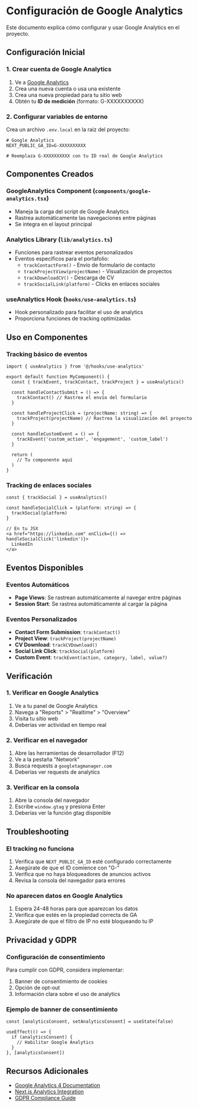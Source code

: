 # Configuración de Google Analytics

Este documento explica cómo configurar y usar Google Analytics en el proyecto.

## Configuración Inicial

### 1. Crear cuenta de Google Analytics

1. Ve a [Google Analytics](https://analytics.google.com/)
2. Crea una nueva cuenta o usa una existente
3. Crea una nueva propiedad para tu sitio web
4. Obtén tu **ID de medición** (formato: G-XXXXXXXXXX)

### 2. Configurar variables de entorno

Crea un archivo `.env.local` en la raíz del proyecto:

```env
# Google Analytics
NEXT_PUBLIC_GA_ID=G-XXXXXXXXXX

# Reemplaza G-XXXXXXXXXX con tu ID real de Google Analytics
```

## Componentes Creados

### GoogleAnalytics Component (`components/google-analytics.tsx`)
- Maneja la carga del script de Google Analytics
- Rastrea automáticamente las navegaciones entre páginas
- Se integra en el layout principal

### Analytics Library (`lib/analytics.ts`)
- Funciones para rastrear eventos personalizados
- Eventos específicos para el portafolio:
  - `trackContactForm()` - Envío de formulario de contacto
  - `trackProjectView(projectName)` - Visualización de proyectos
  - `trackDownloadCV()` - Descarga de CV
  - `trackSocialLink(platform)` - Clicks en enlaces sociales

### useAnalytics Hook (`hooks/use-analytics.ts`)
- Hook personalizado para facilitar el uso de analytics
- Proporciona funciones de tracking optimizadas

## Uso en Componentes

### Tracking básico de eventos

```tsx
import { useAnalytics } from '@/hooks/use-analytics'

export default function MyComponent() {
  const { trackEvent, trackContact, trackProject } = useAnalytics()

  const handleContactSubmit = () => {
    trackContact() // Rastrea el envío del formulario
  }

  const handleProjectClick = (projectName: string) => {
    trackProject(projectName) // Rastrea la visualización del proyecto
  }

  const handleCustomEvent = () => {
    trackEvent('custom_action', 'engagement', 'custom_label')
  }

  return (
    // Tu componente aquí
  )
}
```

### Tracking de enlaces sociales

```tsx
const { trackSocial } = useAnalytics()

const handleSocialClick = (platform: string) => {
  trackSocial(platform)
}

// En tu JSX
<a href="https://linkedin.com" onClick={() => handleSocialClick('linkedin')}>
  LinkedIn
</a>
```

## Eventos Disponibles

### Eventos Automáticos
- **Page Views**: Se rastrean automáticamente al navegar entre páginas
- **Session Start**: Se rastrea automáticamente al cargar la página

### Eventos Personalizados
- **Contact Form Submission**: `trackContact()`
- **Project View**: `trackProject(projectName)`
- **CV Download**: `trackCVDownload()`
- **Social Link Click**: `trackSocial(platform)`
- **Custom Event**: `trackEvent(action, category, label, value?)`

## Verificación

### 1. Verificar en Google Analytics
1. Ve a tu panel de Google Analytics
2. Navega a "Reports" > "Realtime" > "Overview"
3. Visita tu sitio web
4. Deberías ver actividad en tiempo real

### 2. Verificar en el navegador
1. Abre las herramientas de desarrollador (F12)
2. Ve a la pestaña "Network"
3. Busca requests a `googletagmanager.com`
4. Deberías ver requests de analytics

### 3. Verificar en la consola
1. Abre la consola del navegador
2. Escribe `window.gtag` y presiona Enter
3. Deberías ver la función gtag disponible

## Troubleshooting

### El tracking no funciona
1. Verifica que `NEXT_PUBLIC_GA_ID` esté configurado correctamente
2. Asegúrate de que el ID comience con "G-"
3. Verifica que no haya bloqueadores de anuncios activos
4. Revisa la consola del navegador para errores

### No aparecen datos en Google Analytics
1. Espera 24-48 horas para que aparezcan los datos
2. Verifica que estés en la propiedad correcta de GA
3. Asegúrate de que el filtro de IP no esté bloqueando tu IP

## Privacidad y GDPR

### Configuración de consentimiento
Para cumplir con GDPR, considera implementar:

1. Banner de consentimiento de cookies
2. Opción de opt-out
3. Información clara sobre el uso de analytics

### Ejemplo de banner de consentimiento

```tsx
const [analyticsConsent, setAnalyticsConsent] = useState(false)

useEffect(() => {
  if (analyticsConsent) {
    // Habilitar Google Analytics
  }
}, [analyticsConsent])
```

## Recursos Adicionales

- [Google Analytics 4 Documentation](https://developers.google.com/analytics/devguides/collection/ga4)
- [Next.js Analytics Integration](https://nextjs.org/docs/advanced-features/measuring-performance)
- [GDPR Compliance Guide](https://developers.google.com/analytics/devguides/collection/ga4/consent)
